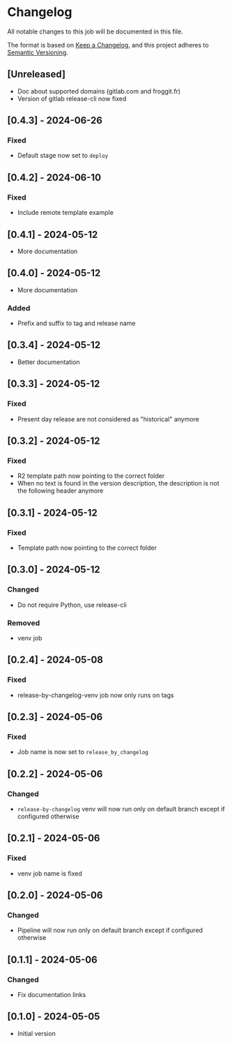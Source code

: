 # Changelog

All notable changes to this job will be documented in this file.

The format is based on [Keep a Changelog](https://keepachangelog.com/en/1.1.0/),
and this project adheres to [Semantic Versioning](https://semver.org/spec/v2.0.0.html).

## [Unreleased]

* Doc about supported domains (gitlab.com and froggit.fr)
* Version of gitlab release-cli now fixed

## [0.4.3] - 2024-06-26

### Fixed

* Default stage now set to `deploy`

## [0.4.2] - 2024-06-10

### Fixed

* Include remote template example 

## [0.4.1] - 2024-05-12

* More documentation

## [0.4.0] - 2024-05-12

* More documentation

### Added

* Prefix and suffix to tag and release name

## [0.3.4] - 2024-05-12

* Better documentation

## [0.3.3] - 2024-05-12

### Fixed

* Present day release are not considered as "historical" anymore

## [0.3.2] - 2024-05-12

### Fixed

* R2 template path now pointing to the correct folder
* When no text is found in the version description, the description is not the following
  header anymore

## [0.3.1] - 2024-05-12

### Fixed

* Template path now pointing to the correct folder

## [0.3.0] - 2024-05-12

### Changed

* Do not require Python, use release-cli

### Removed

* venv job

## [0.2.4] - 2024-05-08

### Fixed

* release-by-changelog-venv job now only runs on tags

## [0.2.3] - 2024-05-06

### Fixed

* Job name is now set to `release_by_changelog`

## [0.2.2] - 2024-05-06

### Changed

* `release-by-changelog` venv will now run only on default branch except if configured
  otherwise

## [0.2.1] - 2024-05-06

### Fixed

* venv job name is fixed

## [0.2.0] - 2024-05-06

### Changed

* Pipeline will now run only on default branch except if configured otherwise

## [0.1.1] - 2024-05-06

### Changed

* Fix documentation links

## [0.1.0] - 2024-05-05

* Initial version
